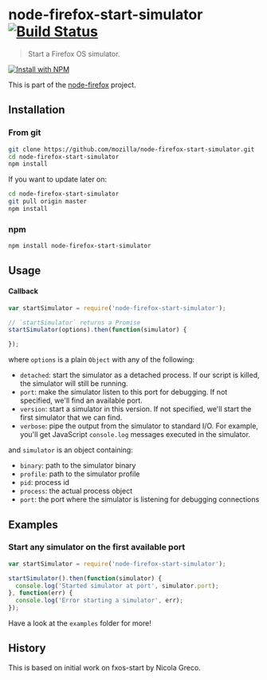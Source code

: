 # node-firefox-start-simulator [![Build Status](https://secure.travis-ci.org/mozilla/node-firefox-start-simulator.png?branch=master)](http://travis-ci.org/mozilla/node-firefox-start-simulator)

> Start a Firefox OS simulator.

[![Install with NPM](https://nodei.co/npm/node-firefox-start-simulator.png?downloads=true&stars=true)](https://nodei.co/npm/node-firefox-start-simulator/)

This is part of the [node-firefox](https://github.com/mozilla/node-firefox) project.

## Installation

### From git

```sh
git clone https://github.com/mozilla/node-firefox-start-simulator.git
cd node-firefox-start-simulator
npm install
```

If you want to update later on:

```sh
cd node-firefox-start-simulator
git pull origin master
npm install
```

### npm

```sh
npm install node-firefox-start-simulator
```

## Usage

#### Callback

```javascript
var startSimulator = require('node-firefox-start-simulator');

// `startSimulator` returns a Promise
startSimulator(options).then(function(simulator) {

});
```

where `options` is a plain `Object` with any of the following:

* `detached`: start the simulator as a detached process. If our script is killed, the simulator will still be running.
* `port`: make the simulator listen to this port for debugging. If not specified, we'll find an available port.
* `version`: start a simulator in this version. If not specified, we'll start the first simulator that we can find.
* `verbose`: pipe the output from the simulator to standard I/O. For example, you'll get JavaScript `console.log` messages executed in the simulator.

and `simulator` is an object containing:

* `binary`: path to the simulator binary
* `profile`: path to the simulator profile
* `pid`: process id
* `process`: the actual process object
* `port`: the port where the simulator is listening for debugging connections

## Examples

### Start any simulator on the first available port

```javascript
var startSimulator = require('node-firefox-start-simulator');

startSimulator().then(function(simulator) {
  console.log('Started simulator at port', simulator.port);
}, function(err) {
  console.log('Error starting a simulator', err);
});

```

Have a look at the `examples` folder for more!

<!-- These examples need updating to the Promise style and what we're actually returning
#### Start a simulator on a given port, connect and return client

Start a FirefoxOS simulator and connect to it through [firefox-client](https://github.com/harthur/firefox-client) by returning `client`.
```javascript
var start = require('./node-firefox-start-simulator');
start({ port: 1234, connect: true }, function(err, sim) {
  // Let's show for example all the running apps
  sim.client.getWebapps(function(err, webapps) {
    webapps.listRunningApps(function(err, apps) {
      console.log("Running apps:", apps);
    });
  });
})
```

#### Start a simulator on known port without connecting
Just start a FirefoxOS simulator without opening a connection:

```javascript
var start = require('./node-firefox-start-simulator');
start({ port: 1234, connect: false }, function(err, sim) {
  // Let's show for example all the running apps
  sim.client.connect(1234, function() {
    client.getWebapps(function(err, webapps) {
      webapps.listRunningApps(function(err, apps) {
        console.log("Running apps:", apps);
      });
    });
  });
})
```

#### Start and kill simulator

```javascript
var start = require('./node-firefox-start-simulator');
start({ connect: true }, function(err, sim) {
  sim.client.disconnect();
  process.kill(sim.pid);
})
```

#### Force start a simulator

```javascript
var start = require('./node-firefox-start-simulator');
start({ connect: true, force: true }, function(err, sim) {
  sim.client.disconnect();
  process.kill(sim.pid);
})
```
-->

## History

This is based on initial work on fxos-start by Nicola Greco.

